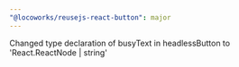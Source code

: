 ```yaml
---
"@locoworks/reusejs-react-button": major
---
```


Changed type declaration of busyText in headlessButton to 'React.ReactNode | string'
